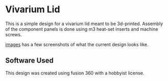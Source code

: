 # Vivarium Lid
This is a simple design for a vivarium lid meant to be 3d-printed. Assembly of the component panels is done using m3 heat-set inserts and machine screws.

[images](https://github.com/aelnagger/vivarium_lid/tree/master/images) has a few screenshots of what the current design looks like.

## Software Used
This design was created using fusion 360 with a hobbyist license.
